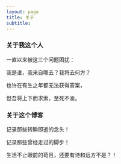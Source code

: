 ```yaml
---
layout: page
title: 关于
subtitle: 
---
```


### 关于我这个人

一直以来被这三个问题困扰：

我是谁，我来自哪去？我将去何方？

也许在有生之年都无法获得答案，

但吾将上下而求索，至死不渝。

### 关于这个博客

记录那些转瞬即逝的念头！

记录那些曾经走过的脚步！

生活不止眼前的苟且，还要有诗和远方不是？！
